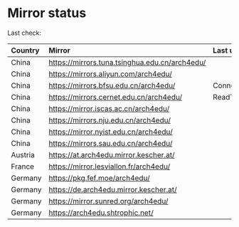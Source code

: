 <script src="./time.js"></script>
# Mirror status
Last check: <script type="text/javascript">localize(1749021914.8295934);</script>

|Country|Mirror|Last update|
|:------|:-----|:----------|
|China|https://mirrors.tuna.tsinghua.edu.cn/arch4edu/|<script type="text/javascript">localize(1748976495);</script>|
|China|https://mirrors.aliyun.com/arch4edu/|<script type="text/javascript">localize(1748760430);</script>|
|China|https://mirrors.bfsu.edu.cn/arch4edu/|ConnectionError|
|China|https://mirrors.cernet.edu.cn/arch4edu/|ReadTimeout|
|China|https://mirror.iscas.ac.cn/arch4edu/|<script type="text/javascript">localize(1748976495);</script>|
|China|https://mirrors.nju.edu.cn/arch4edu/|<script type="text/javascript">localize(1748968881);</script>|
|China|https://mirror.nyist.edu.cn/arch4edu/|<script type="text/javascript">localize(1748976495);</script>|
|China|https://mirrors.sau.edu.cn/arch4edu/|<script type="text/javascript">localize(1731653531);</script>|
|Austria|https://at.arch4edu.mirror.kescher.at/|<script type="text/javascript">localize(1748976495);</script>|
|France|https://mirror.lesviallon.fr/arch4edu/|<script type="text/javascript">localize(1748976495);</script>|
|Germany|https://pkg.fef.moe/arch4edu/|<script type="text/javascript">localize(1748976495);</script>|
|Germany|https://de.arch4edu.mirror.kescher.at/|<script type="text/javascript">localize(1748976495);</script>|
|Germany|https://mirror.sunred.org/arch4edu/|<script type="text/javascript">localize(1748976495);</script>|
|Germany|https://arch4edu.shtrophic.net/|<script type="text/javascript">localize(1748976495);</script>|

<script src="./tablefilter/tablefilter.js"></script>
<script src="./table.js"></script>